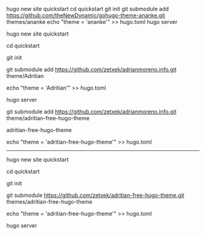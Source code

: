 

hugo new site quickstart
cd quickstart
git init
git submodule add https://github.com/theNewDynamic/gohugo-theme-ananke.git themes/ananke
echo "theme = 'ananke'" >> hugo.toml
hugo server

hugo new site quickstart

cd quickstart

git init

git submodule add https://github.com/zetxek/adrianmoreno.info.git theme/Adritian

echo "theme = 'Adritian'" >> hugo.toml

hugo server

git submodule add https://github.com/zetxek/adrianmoreno.info.git theme/adritian-free-hugo-theme

adritian-free-hugo-theme

echo "theme = 'adritian-free-hugo-theme'" >> hugo.toml

---

hugo new site quickstart

cd quickstart

git init

git submodule https://github.com/zetxek/adritian-free-hugo-theme.git themes/adritian-free-hugo-theme

echo "theme = 'adritian-free-hugo-theme'" >> hugo.toml

hugo server







